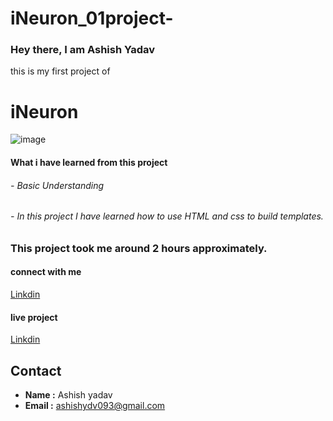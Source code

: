 # iNeuron_01project-
<h3>Hey there, I am Ashish Yadav </h3>


this is my  first project of <h1> iNeuron</h1>
![image](https://user-images.githubusercontent.com/57802246/191679712-2ee87526-e028-4c7e-972d-2b2617fd2b16.png)

<h4>What i have learned from this project</4>
<h6>- Basic Understanding</h6>
<h6> - In this project I have learned how to use HTML and css to build templates. </h6>


<h3>This project took me around 2 hours approximately.</h3>


<h4>connect with me</h4>

<a href="https://www.linkedin.com/in/ashish-20164b176/">Linkdin</a>

<h4>live project</h4>

<a href="https://fanciful-khapse-42d7e6.netlify.app/">Linkdin</a>


## Contact

- **Name :** Ashish yadav
- **Email :** ashishydv093@gmail.com
